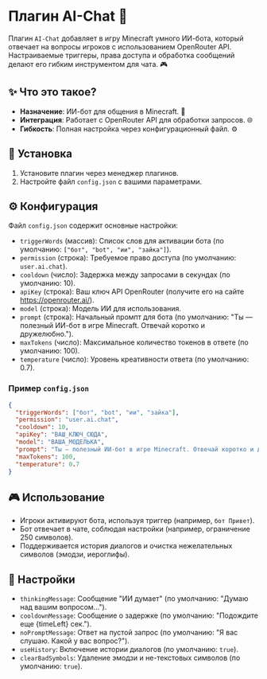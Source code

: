 # Плагин AI-Chat 🤖

Плагин `AI-Chat` добавляет в игру Minecraft умного ИИ-бота, который отвечает на вопросы игроков с использованием OpenRouter API. Настраиваемые триггеры, права доступа и обработка сообщений делают его гибким инструментом для чата. 🎮

## ✨ Что это такое?
- **Назначение**: ИИ-бот для общения в Minecraft. 💬
- **Интеграция**: Работает с OpenRouter API для обработки запросов. 🌐
- **Гибкость**: Полная настройка через конфигурационный файл. ⚙️

## 🚀 Установка
1. Установите плагин через менеджер плагинов.
2. Настройте файл `config.json` с вашими параметрами.

## ⚙️ Конфигурация
Файл `config.json` содержит основные настройки:
- `triggerWords` (массив): Список слов для активации бота (по умолчанию: `["бот", "bot", "ии", "зайка"]`).
- `permission` (строка): Требуемое право доступа (по умолчанию: `user.ai.chat`).
- `cooldown` (число): Задержка между запросами в секундах (по умолчанию: 10).
- `apiKey` (строка): Ваш ключ API OpenRouter (получите его на сайте https://openrouter.ai/).
- `model` (строка): Модель ИИ для использования.
- `prompt` (строка): Начальный промпт для бота (по умолчанию: "Ты — полезный ИИ-бот в игре Minecraft. Отвечай коротко и дружелюбно.").
- `maxTokens` (число): Максимальное количество токенов в ответе (по умолчанию: 100).
- `temperature` (число): Уровень креативности ответа (по умолчанию: 0.7).

### Пример `config.json`
```json
{
  "triggerWords": ["бот", "bot", "ии", "зайка"],
  "permission": "user.ai.chat",
  "cooldown": 10,
  "apiKey": "ВАШ_КЛЮЧ_СЮДА",
  "model": "ВАША_МОДЕЛЬКА",
  "prompt": "Ты — полезный ИИ-бот в игре Minecraft. Отвечай коротко и дружелюбно.",
  "maxTokens": 100,
  "temperature": 0.7
}
```

## 🎮 Использование
- Игроки активируют бота, используя триггер (например, `бот Привет`).
- Бот отвечает в чате, соблюдая настройки (например, ограничение 250 символов).
- Поддерживается история диалогов и очистка нежелательных символов (эмодзи, иероглифы).

## 🌟 Настройки
- `thinkingMessage`: Сообщение "ИИ думает" (по умолчанию: "Думаю над вашим вопросом...").
- `cooldownMessage`: Сообщение о задержке (по умолчанию: "Подождите еще {timeLeft} сек.").
- `noPromptMessage`: Ответ на пустой запрос (по умолчанию: "Я вас слушаю. Какой у вас вопрос?").
- `useHistory`: Включение истории диалогов (по умолчанию: `true`).
- `clearBadSymbols`: Удаление эмодзи и не-текстовых символов (по умолчанию: `true`).
